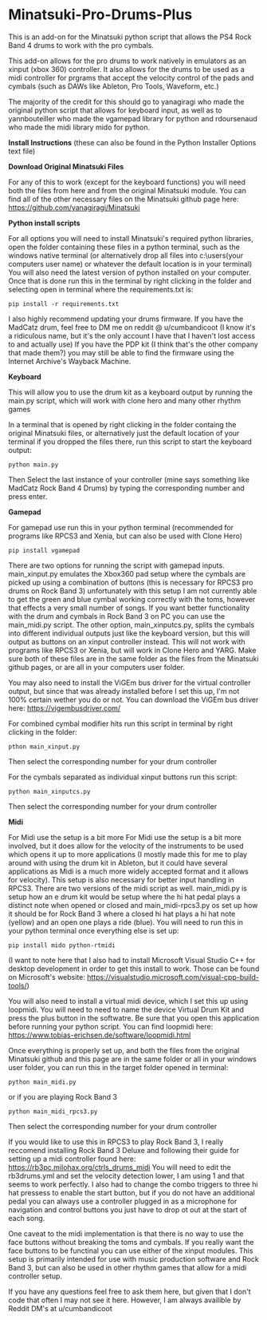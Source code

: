 # Minatsuki-Pro-Drums-Plus
This is an add-on for the Minatsuki python script that allows the PS4 Rock Band 4 drums to work with the pro cymbals. 

This add-on allows for the pro drums to work natively in emulators as an xinput (xbox 360) controller. It also allows for the drums to be used as a midi controller for prgrams that accept the velocity control of the pads and cymbals (such as DAWs like Ableton, Pro Tools, Waveform, etc.)

The majority of the credit for this should go to yanagiragi who made the original python script that allows for keyboard input, as well as to yannbouteiller who made the vgamepad library for python and rdoursenaud who made the midi library mido for python.

**Install Instructions** (these can also be found in the Python Installer Options text file)


**Download Original Minatsuki Files**

For any of this to work (except for the keyboard functions) you will need both the files from here and from the original Minatsuki module. You can find all of the other necessary files on the Minatsuki github page here: https://github.com/yanagiragi/Minatsuki


**Python install scripts**

For all options you will need to install Minatsuki's required python libraries, open the folder containing these files in a python terminal, such as the windows native terminal (or alternatively drop all files into c:\users\(your computers user name) or whatever the default location is in your terminal) You will also need the latest version of python installed on your computer. Once that is done run this in the terminal by right clicking in the folder and selecting open in terminal where the requirements.txt is:

`pip install -r requirements.txt`

I also highly recommend updating your drums firmware. If you have the MadCatz drum, feel free to DM me on reddit @ u/cumbandicoot (I know it's a ridiculous name, but it's the only account I have that I haven't lost access to and actually use) If you have the PDP kit (I think that's the other company that made them?) you may still be able to find the firmware using the Internet Archive's Wayback Machine.


**Keyboard**

This will allow you to use the drum kit as a keyboard output by running the main.py script, which will work with clone hero and many other rhythm games

In a terminal that is opened by right clicking in the folder containg the original Minatsuki files, or alternatively just the default location of your terminal if you dropped the files there, run this script to start the keyboard output:

`python main.py`

Then Select the last instance of your controller (mine says something like MadCatz Rock Band 4 Drums) by typing the corresponding number and press enter.


**Gamepad**

For gamepad use run this in your python terminal (recommended for programs like RPCS3 and Xenia, but can also be used with Clone Hero)

`pip install vgamepad`

There are two options for running the script with gamepad inputs. main_xinput.py emulates the Xbox360 pad setup where the cymbals are picked up using a combination of buttons (this is necessary for RPCS3 pro drums on Rock Band 3) unfortunately with this setup I am not currently able to get the green and blue cymbal working correctly with the toms, however that effects a very small number of songs. If you want better functionality with the drum and cymbals in Rock Band 3 on PC you can use the main_midi.py script. The other option, main_xinputcs.py, splits the cymbals into different individual outputs just like the keyboard version, but this will output as buttons on an xinput controller instead. This will not work with programs like RPCS3 or Xenia, but will work in Clone Hero and YARG. Make sure both of these files are in the same folder as the files from the Minatsuki github pages, or are all in your computers user folder. 

You may also need to install the ViGEm bus driver for the virtual controller output, but since that was already installed before I set this up, I'm not 100% certain wether you do or not. You can download the ViGEm bus driver here: https://vigembusdriver.com/

For combined cymbal modifier hits run this script in terminal by right clicking in the folder: 

`pthon main_xinput.py`

Then select the corresponding number for your drum controller

For the cymbals separated as individual xinput buttons run this script: 

`python main_xinputcs.py`

Then select the corresponding number for your drum controller


**Midi**

For Midi use the setup is a bit more For Midi use the setup is a bit more involved, but it does allow for the velocity of the instruments to be used which opens it up to more applications (I mostly made this for me to play around with using the drum kit in Ableton, but it could have several applications as Midi is a much more widely accepted format and it allows for velocity). This setup is also necessary for better input handling in RPCS3. There are two versions of the midi script as well. main_midi.py is setup how an e drum kit would be setup where the hi hat pedal plays a distinct note when opened or closed and main_midi-rpcs3.py os set up how it should be for Rock Band 3 where a closed hi hat plays a hi hat note (yellow) and an open one plays a ride (blue). You will need to run this in your python terminal once everything else is set up:

`pip install mido python-rtmidi`

(I want to note here that I also had to install Microsoft Visual Studio C++ for desktop development in order to get this install to work. Those can be found on Microsoft's website: https://visualstudio.microsoft.com/visual-cpp-build-tools/)

You will also need to install a virtual midi device, which I set this up using loopmidi. You will need to need to name the device Virtual Drum Kit and press the plus button in the softwatre. Be sure that you open this application before running your python script. You can find loopmidi here:
https://www.tobias-erichsen.de/software/loopmidi.html

Once everything is properly set up, and both the files from the original Minatsuki github and this page are in the same folder or all in your windows user folder, you can run this in the target folder opened in terminal:

`python main_midi.py`

or if you are playing Rock Band 3

`python main_midi_rpcs3.py`

Then select the corresponding number for your drum controller

If you would like to use this in RPCS3 to play Rock Band 3, I really reccomend installing Rock Band 3 Deluxe and following their guide for setting up a midi controller found here: https://rb3pc.milohax.org/ctrls_drums_midi
You will need to edit the rb3drums.yml and set the velocity detection lower, I am using 1 and that seems to work perfectly. I also had to change the combo triggers to three hi hat pressess to enable the start button, but if you do not have an additional pedal you can always use a controller plugged in as a microphone for navigation and control buttons you just have to drop ot out at the start of each song. 

One caveat to the midi implementation is that there is no way to use the face buttons without breaking the toms and cymbals. If you really want the face buttons to be functinal you can use either of the xinput modules. This setup is primarily intended for use with music production software and Rock Band 3, but can also be used in other rhythm games that allow for a midi controller setup.

If you have any questions feel free to ask them here, but given that I don't code that often I may not see it here. However, I am always availible by Reddit DM's at u/cumbandicoot
